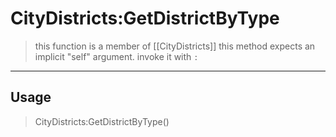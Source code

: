 # CityDistricts:GetDistrictByType
> this function is a member of [[CityDistricts]]
> this method expects an implicit "self" argument. invoke it with `:`
-----
## Usage
> CityDistricts:GetDistrictByType()
